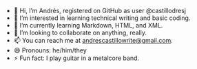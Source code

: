 - 👋 Hi, I’m Andrés, registered on GitHub as user @castillodresj
- 👀 I’m interested in learning technical writing and basic coding.
- 🌱 I’m currently learning Markdown, HTML, and XML.
- 💞️ I’m looking to collaborate on anything, really.
- 📫 You can reach me at andrescastillowrite@gmail.com.
- 😄 Pronouns: he/him/they
- ⚡ Fun fact: I play guitar in a metalcore band.

<!---
castillodresj/castillodresj is a ✨ special ✨ repository because its `README.md` (this file) appears on your GitHub profile.
You can click the Preview link to take a look at your changes.
--->
